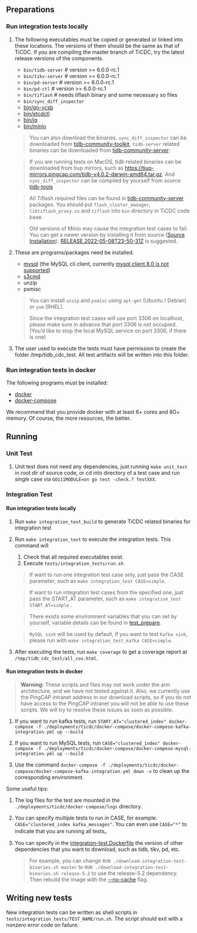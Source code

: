 ## Preparations

### Run integration tests locally

1. The following executables must be copied or generated or linked into these locations. The versions of them should be
   the same as that of TiCDC. If you are compiling the master branch of TiCDC, try the latest release versions of the
   components.

   - `bin/tidb-server` # version >= 6.0.0-rc.1
   - `bin/tikv-server` # version >= 6.0.0-rc.1
   - `bin/pd-server` # version >= 6.0.0-rc.1
   - `bin/pd-ctl` # version >= 6.0.0-rc.1
   - `bin/tiflash` # needs tiflash binary and some necessary so files
   - `bin/sync_diff_inspector`
   - [bin/go-ycsb](https://github.com/pingcap/go-ycsb)
   - [bin/etcdctl](https://github.com/etcd-io/etcd/tree/master/etcdctl)
   - [bin/jq](https://stedolan.github.io/jq/)
   - [bin/minio](https://github.com/minio/minio)

   > You can also download the binaries. `sync_diff_inspector` can be downloaded
   > from [tidb-community-toolkit](https://download.pingcap.org/tidb-community-toolkit-v6.0.0-linux-amd64.tar.gz),
   > `tidb-server` related binaries can be downloaded
   > from [tidb-community-server](https://download.pingcap.org/tidb-community-server-v6.0.0-linux-amd64.tar.gz):

   > If you are running tests on MacOS, tidb related binaries can be downloaded from tiup mirrors, such as
   > https://tiup-mirrors.pingcap.com/tidb-v4.0.2-darwin-amd64.tar.gz. And `sync_diff_inspector` can be compiled by
   > yourself from source [tidb-tools](https://github.com/pingcap/tidb-tools)

   > All Tiflash required files can be found in
   > [tidb-community-server](https://download.pingcap.org/tidb-community-server-v6.0.0-linux-amd64.tar.gz) packages.
   > You should put `flash_cluster_manager`, `libtiflash_proxy.so` and `tiflash` into `bin` directory in TiCDC code base.

   > Old versions of Minio may cause the integration test cases to fail. You can get a newer version by installing it from source
   > ([Source Installation](https://github.com/minio/minio#install-from-source)).
   > [RELEASE.2022-05-08T23-50-31Z](https://github.com/minio/minio/releases/tag/RELEASE.2022-05-08T23-50-31Z) is suggested.

2. These are programs/packages need be installed.

   - [mysql](https://dev.mysql.com/doc/mysql-installation-excerpt/5.7/en/) (the MySQL cli client,
     currently [mysql client 8.0 is not supported](https://github.com/pingcap/tidb/issues/14021))
   - [s3cmd](https://s3tools.org/download)
   - unzip
   - psmisc

   > You can install `unzip` and `psmisc` using `apt-get` (Ubuntu / Debian) or `yum` (RHEL).

   > Since the integration test cases will use port 3306 on localhost, please make sure in advance that port 3306 is
   > not occupied. (You’d like to stop the local MySQL service on port 3306, if there is one)

3. The user used to execute the tests must have permission to create the folder /tmp/tidb_cdc_test. All test artifacts
   will be written into this folder.

### Run integration tests in docker

The following programs must be installed:

- [docker](https://docs.docker.com/get-docker/)
- [docker-compose](https://docs.docker.com/compose/install/)

We recommend that you provide docker with at least 6+ cores and 8G+ memory. Of course, the more resources, the better.

## Running

### Unit Test

1. Unit test does not need any dependencies, just running `make unit_test` in root dir of source code, or cd into
   directory of a test case and run single case via `GO111MODULE=on go test -check.f TestXXX`.

### Integration Test

#### Run integration tests locally

1. Run `make integration_test_build` to generate TiCDC related binaries for integration test

2. Run `make integration_test` to execute the integration tests. This command will

   1. Check that all required executables exist.
   2. Execute `tests/integration_tests/run.sh`

   > If want to run one integration test case only, just pass the CASE parameter, such as `make integration_test CASE=simple`.

   > If want to run integration test cases from the specified one, just pass the START_AT parameter, such as `make integration_test START_AT=simple` .

   > There exists some environment variables that you can set by yourself, variable details can be found in [test_prepare](_utils/test_prepare).

   > `MySQL sink` will be used by default, if you want to test `Kafka sink`, please run with `make integration_test_kafka CASE=simple`.

3. After executing the tests, run `make coverage` to get a coverage report at `/tmp/tidb_cdc_test/all_cov.html`.

#### Run integration tests in docker

> **Warning:**
> These scripts and files may not work under the arm architecture,
> and we have not tested against it.
> Also, we currently use the PingCAP intranet address in our download scripts,
> so if you do not have access to the PingCAP intranet you will not be able to use these scripts.
> We will try to resolve these issues as soon as possible.

1. If you want to run kafka tests,
   run `START_AT="clustered_index" docker-compose -f ./deployments/ticdc/docker-compose/docker-compose-kafka-integration.yml up --build`

2. If you want to run MySQL tests,
   run `CASE="clustered_index" docker-compose -f ./deployments/ticdc/docker-compose/docker-compose-mysql-integration.yml up --build`

3. Use the command `docker-compose -f ./deployments/ticdc/docker-compose/docker-compose-kafka-integration.yml down -v`
   to clean up the corresponding environment.

Some useful tips:

1. The log files for the test are mounted in the `./deployments/ticdc/docker-compose/logs` directory.

2. You can specify multiple tests to run in CASE, for example: `CASE="clustered_index kafka_messages"`. You can even
   use `CASE="*"` to indicate that you are running all tests。

3. You can specify in the [integration-test.Dockerfile](../../deployments/ticdc/docker/integration-test.Dockerfile)
   the version of other dependencies that you want to download, such as tidb, tikv, pd, etc.
   > For example, you can change `RUN ./download-integration-test-binaries.sh master` to `RUN ./download-integration-test-binaries.sh release-5.2`
   > to use the release-5.2 dependency.
   > Then rebuild the image with the [--no-cache](https://docs.docker.com/compose/reference/build/) flag.

## Writing new tests

New integration tests can be written as shell scripts in `tests/integration_tests/TEST_NAME/run.sh`. The script should
exit with a nonzero error code on failure.

